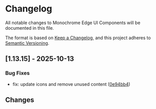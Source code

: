 # Changelog

All notable changes to Monochrome Edge UI Components will be documented in this file.

The format is based on [Keep a Changelog](https://keepachangelog.com/en/1.0.0/),
and this project adheres to [Semantic Versioning](https://semver.org/spec/v2.0.0.html).

## [1.13.15] - 2025-10-13

### Bug Fixes

- fix: update icons and remove unused content ([0e94bb4](../../commit/0e94bb4db86880ab5afd17d5f38cad0af5f24f06))

## Changes


